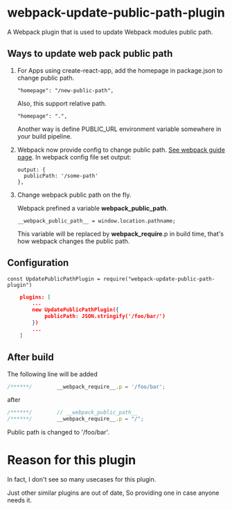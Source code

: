 # webpack-update-public-path-plugin

A Webpack plugin that is used to update Webpack modules public path.

## Ways to update web pack public path
1. For Apps using create-react-app, add the homepage in package.json to change public path.
    ```
    "homepage": "/new-public-path",
    ```
    Also, this support relative path.
    ```
    "homepage": ".",
    ```
    Another way is define PUBLIC_URL environment variable somewhere in your build pipeline.

1. Webpack now provide config to change public path. [See webpack guide page](https://webpack.js.org/guides/public-path/).
    In webpack config file set output:
    ```
    output: {
      publicPath: '/some-path'
    },
    ```
1. Change webpack public path on the fly.

    Webpack prefined a variable __webpack_public_path__.
    ```
    __webpack_public_path__ = window.location.pathname;
    ```

    This variable will be replaced by __webpack_require__.p in build time, that's how webpack changes the public path.

## Configuration

```
const UpdatePublicPathPlugin = require("webpack-update-public-path-plugin")
```

```json
    plugins: [
        ...
        new UpdatePublicPathPlugin({
            publicPath: JSON.stringify('/foo/bar/')
        })
        ...
    ]
```

## After build
The following line will be added
```js
/******/        __webpack_require__.p = '/foo/bar';
```
after
```js
/******/        // __webpack_public_path__
/******/        __webpack_require__.p = "/";
```

Public path is changed to '/foo/bar'.

# Reason for this plugin
In fact, I don't see so many usecases for this plugin.

Just other similar plugins are out of date, So providing one in case anyone needs it.
